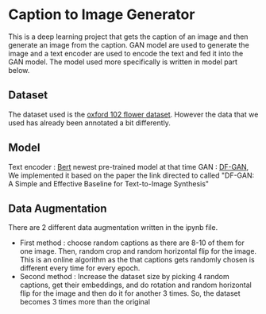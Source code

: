 # Caption to Image Generator
This is a deep learning project that gets the caption of an image and then generate an image from the caption. GAN model are used to generate the image and a text encoder are used to encode the text and fed it into the GAN model. The model used more specifically is written in model part below.

## Dataset
The dataset used is the [oxford 102 flower dataset](https://www.robots.ox.ac.uk/~vgg/data/flowers/102/). However the data that we used has already been annotated a bit differently.

## Model
Text encoder : [Bert](https://huggingface.co/sentence-transformers/all-mpnet-base-v2) newest pre-trained model at that time
GAN : [DF-GAN](https://openaccess.thecvf.com/content/CVPR2022/papers/Tao_DF-GAN_A_Simple_and_Effective_Baseline_for_Text-to-Image_Synthesis_CVPR_2022_paper.pdf), We implemented it based on the paper the link directed to called "DF-GAN: A Simple and Effective Baseline for Text-to-Image Synthesis" 

## Data Augmentation
There are 2 different data augmentation written in the ipynb file. 
- First method : choose random captions as there are 8-10 of them for one image. Then, random crop and random horizontal flip for the image. This is an online algorithm as the that captions gets randomly chosen is different every time for every epoch.  
- Second method : Increase the dataset size by picking 4 random captions, get their embeddings, and do rotation and random horizontal flip for the image and then do it for another 3 times. So, the dataset becomes 3 times more than the original
